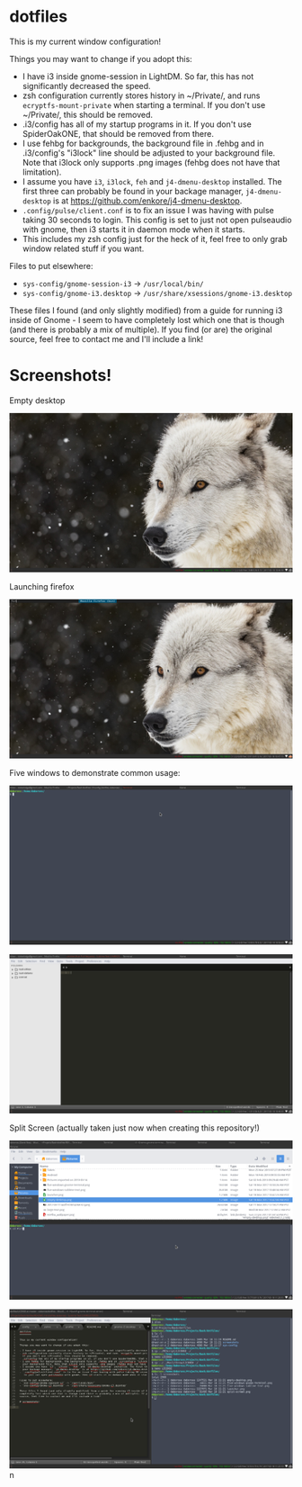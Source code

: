 dotfiles
========

This is my current window configuration!

Things you may want to change if you adopt this:

- I have i3 inside gnome-session in LightDM. So far, this has not significantly decreased the speed.
- zsh configuration currently stores history in ~/Private/, and runs `ecryptfs-mount-private` when starting a terminal.
  If you don't use ~/Private/, this should be removed.
- .i3/config has all of my startup programs in it. If you don't use SpiderOakONE, that should be removed from there.
- I use fehbg for backgrounds, the background file in .fehbg and in .i3/config's "i3lock" line should be adjusted to
  your background file. Note that i3lock only supports .png images (fehbg does not have that limitation).
- I assume you have `i3`, `i3lock`, `feh` and `j4-dmenu-desktop` installed. The first three can probably be found in
  your backage manager, `j4-dmenu-desktop` is at https://github.com/enkore/j4-dmenu-desktop.
- `.config/pulse/client.conf` is to fix an issue I was having with pulse taking 30 seconds to login. This config is set
   to just not open pulseaudio with gnome, then i3 starts it in daemon mode when it starts.
- This includes my zsh config just for the heck of it, feel free to only grab window related stuff if you want.

Files to put elsewhere:
- `sys-config/gnome-session-i3` -> `/usr/local/bin/`
- `sys-config/gnome-i3.desktop` -> `/usr/share/xsessions/gnome-i3.desktop`

These files I found (and only slightly modified) from a guide for running i3 inside of Gnome - I seem to have
completely lost which one that is though (and there is probably a mix of multiple). If you find (or are) the original
source, feel free to contact me and I'll include a link!

# Screenshots!

Empty desktop

![Empty i3 Desktop](screenshots/empty-desktop.png)

Launching firefox

![Launching Firefox](screenshots/launcher.png)

Five windows to demonstrate common usage:

![gnome terminal open](screenshots/five-windows-gnome-terminal.png)

![sublime text open](screenshots/five-windows-sublime-text.png)

Split Screen (actually taken just now when creating this repository!)

![vertical split](screenshots/split-screen-vertical.png)

![horizontal split](screenshots/split-screen-horizontal.png)n
